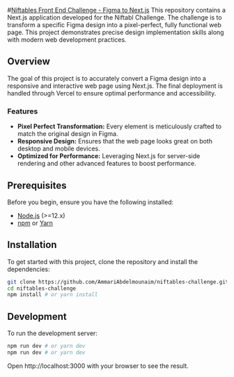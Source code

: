 #[Niftables Front End Challenge - Figma to Next.js](https://niftables-challenge.vercel.app/) 
This repository contains a Next.js application developed for the Niftabl Challenge. The challenge is to transform a specific Figma design into a pixel-perfect, fully functional web page. This project demonstrates precise design implementation skills along with modern web development practices.

## Overview

The goal of this project is to accurately convert a Figma design into a responsive and interactive web page using Next.js. The final deployment is handled through Vercel to ensure optimal performance and accessibility.

### Features

- **Pixel Perfect Transformation:** Every element is meticulously crafted to match the original design in Figma.
- **Responsive Design:** Ensures that the web page looks great on both desktop and mobile devices.
- **Optimized for Performance:** Leveraging Next.js for server-side rendering and other advanced features to boost performance.

## Prerequisites

Before you begin, ensure you have the following installed:
- [Node.js](https://nodejs.org/) (>=12.x)
- [npm](https://npmjs.com/) or [Yarn](https://yarnpkg.com/)

## Installation

To get started with this project, clone the repository and install the dependencies:

```bash
git clone https://github.com/AmmariAbdelmounaim/niftables-challenge.git
cd niftables-challenge
npm install # or yarn install
```
## Development

To run the development server:

```bash
npm run dev # or yarn dev
npm run dev # or yarn dev
```
Open http://localhost:3000 with your browser to see the result.

